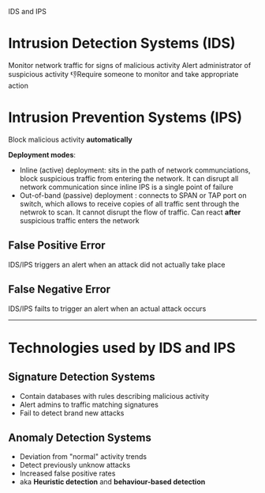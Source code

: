 
IDS and IPS

# Intrusion Detection Systems (IDS)

Monitor network traffic for signs of malicious activity
Alert administrator of suspicious activity
👎Require someone to monitor and take appropriate action
# Intrusion Prevention Systems (IPS)

Block malicious activity **automatically**

**Deployment modes**:
- Inline (active) deployment: sits in the path of network communciations, block suspicious traffic from entering the network. It can disrupt all network communication since inline IPS is a single point of failure
- Out-of-band (passive) deployment : connects to SPAN or TAP port on switch, which allows to receive copies of all traffic sent through the netwrok to scan. It cannot disrupt the flow of traffic. Can react **after** suspicious traffic enters the network
## False Positive Error
IDS/IPS triggers an alert when an attack did not actually take place
## False Negative Error
IDS/IPS failts to trigger an alert when an actual attack occurs

---
# Technologies used by IDS and IPS
## Signature Detection Systems

- Contain databases with rules describing malicious activity
- Alert admins to traffic matching signatures
- Fail to detect brand new attacks

## Anomaly Detection Systems

- Deviation from "normal" activity trends
- Detect previously unknow attacks
- Increased false positive rates
- aka **Heuristic detection** and **behaviour-based detection**

